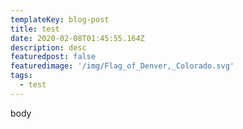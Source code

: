 ```yaml
---
templateKey: blog-post
title: test
date: 2020-02-08T01:45:55.164Z
description: desc
featuredpost: false
featuredimage: '/img/Flag_of_Denver,_Colorado.svg'
tags:
  - test
---
```

body
